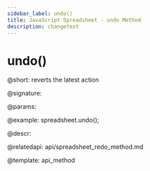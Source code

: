 ```yaml
---
sidebar_label: undo()
title: JavaScript Spreadsheet - undo Method
description: changetext
---
```


# undo()

@short: reverts the latest action

@signature:

@params:

@example:
spreadsheet.undo();

@descr:

@relatedapi:
api/spreadsheet_redo_method.md

@template: api_method